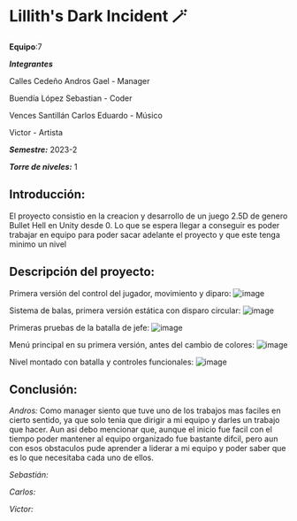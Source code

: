 # Lillith's Dark Incident 🪄

**Equipo**:7 

***Integrantes***

Calles Cedeño Andros Gael - Manager

Buendía López Sebastian - Coder

Vences Santillán Carlos Eduardo - Músico

Victor - Artista

***Semestre:*** 2023-2

***Torre de niveles:*** 1

## **Introducción:**
El proyecto consistio en la creacion y desarrollo de un juego 2.5D de genero Bullet Hell en Unity desde 0.
Lo que se espera llegar a conseguir es poder trabajar en equipo para poder sacar adelante el proyecto y que este tenga minimo un nivel


## **Descripción del proyecto:**

Primera versión del control del jugador, movimiento y diparo:
![image](https://github.com/Anddros/Lilliths-Dark-Incident/assets/112099506/0bafb22d-e976-4fd9-a9fc-b27852ee416b)

Sistema de balas, primera versión estática con disparo circular:
![image](https://github.com/Anddros/Lilliths-Dark-Incident/assets/112099506/0d83527c-adb8-430e-8013-2ee9dbe55317)

Primeras pruebas de la batalla de jefe:
![image](https://github.com/Anddros/Lilliths-Dark-Incident/assets/112099506/3aa5a68c-f92c-4541-84d9-0117e5727398)

Menú principal en su primera versión, antes del cambio de colores:
![image](https://github.com/Anddros/Lilliths-Dark-Incident/assets/112099506/4d297c53-b305-41ae-9530-0160eca4cda2)

Nivel montado con batalla y controles funcionales:
![image](https://github.com/Anddros/Lilliths-Dark-Incident/assets/112099506/c18effaf-5357-4a77-9e9c-6d3dbc8aea43)

## **Conclusión:** 

*Andros:* Como manager siento que tuve uno de los trabajos mas faciles en cierto sentido, ya que solo tenia que dirigir a mi equipo y darles un trabajo 
que hacer. Aun asi debo mencionar que, aunque el inicio fue facil con el tiempo poder mantener al equipo organizado fue bastante difcil, pero aun con esos obstaculos
pude aprender a liderar a mi equipo y poder saber que es lo que necesitaba cada uno de ellos.

*Sebastián:* 

*Carlos:* 

*Victor:*
